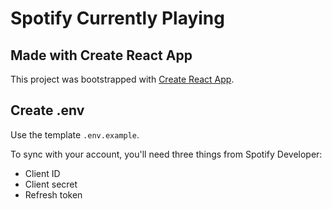 # Spotify Currently Playing

## Made with Create React App

This project was bootstrapped with [Create React App](https://github.com/facebook/create-react-app).


## Create .env

Use the template `.env.example`.

To sync with your account, you'll need three things from Spotify Developer:
- Client ID
- Client secret
- Refresh token
